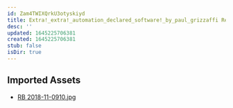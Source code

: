 ```yaml
---
id: Zam4TWIXQrkU3otyskiyd
title: Extra!_extra!_automation_declared_software!_by_paul_grizzaffi Resources
desc: ''
updated: 1645225706381
created: 1645225706381
stub: false
isDir: true
---
```

## Imported Assets
- [RB 2018-11-0910.jpg](/assets/rb-2018-11-0910-RgrTgMJ2Cl9B.jpg)
